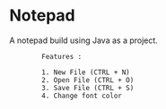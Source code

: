 # Notepad

A notepad build using Java as a project.

            Features : 
            
            1. New File (CTRL + N)
            2. Open File (CTRL + O)
            3. Save File (CTRL + S)
            4. Change font color
